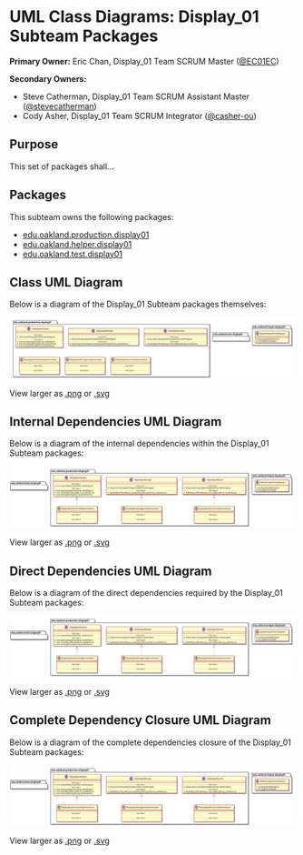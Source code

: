 # UML Class Diagrams: Display_01 Subteam Packages

**Primary Owner:** Eric Chan, Display_01 Team SCRUM Master ([@EC01EC](https://github.com/EC01EC/))

**Secondary Owners:**

- Steve Catherman, Display_01 Team SCRUM Assistant Master ([@stevecatherman](https://github.com/stevecatherman/))
- Cody Asher, Display_01 Team SCRUM Integrator ([@casher-ou](https://github.com/casher-ou/))

## Purpose

This set of packages shall...

## Packages

This subteam owns the following packages:

- [edu.oakland.production.display01](production)
- [edu.oakland.helper.display01](helper)
- [edu.oakland.test.display01](test)

## Class UML Diagram

Below is a diagram of the Display_01 Subteam packages themselves:

![Display_01 Subteam packages](./Display01Packages.svg)

View larger as [.png](./Display01Packages.png) or [.svg](./Display01Packages.svg)

## Internal Dependencies UML Diagram

Below is a diagram of the internal dependencies within the Display_01 Subteam packages:

![Display_01 Subteam packages Internal Dependencies](./Display01Packages_InternalDependencies.svg)

View larger as [.png](./Display01Packages_InternalDependencies.png) or [.svg](./Display01Packages_InternalDependencies.svg)

## Direct Dependencies UML Diagram

Below is a diagram of the direct dependencies required by the Display_01 Subteam packages:

![Display_01 Subteam packages Direct Dependencies](./Display01Packages_DirectDependencies.svg)

View larger as [.png](./Display01Packages_DirectDependencies.png) or [.svg](./Display01Packages_DirectDependencies.svg)

## Complete Dependency Closure UML Diagram

Below is a diagram of the complete dependencies closure of the Display_01 Subteam packages:

![Display_01 Subteam packages Dependency Closure](./Display01Packages_Closure.svg)

View larger as [.png](./Display01Packages_Closure.png) or [.svg](./Display01Packages_Closure.svg)
